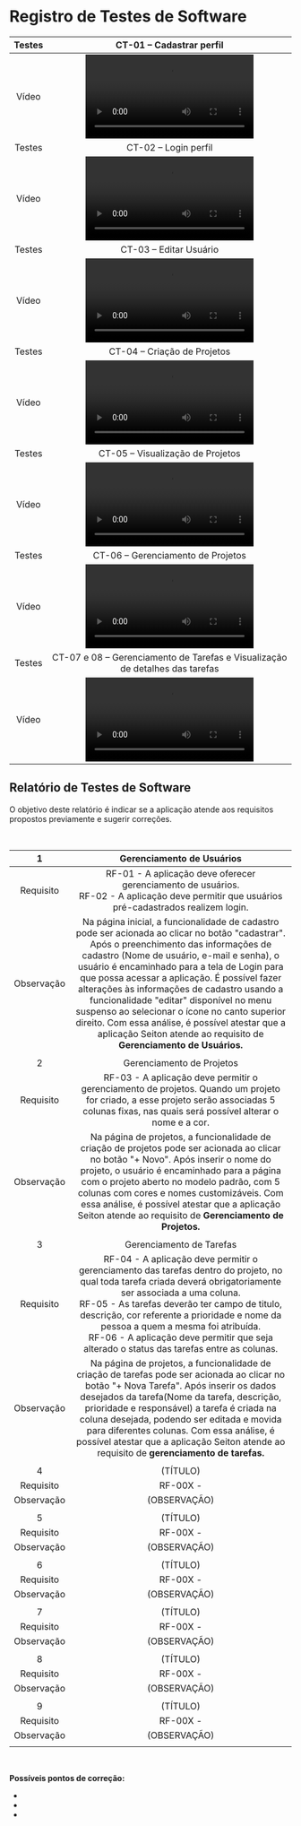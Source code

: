 # Registro de Testes de Software


| Testes 	| CT-01 – Cadastrar perfil	|
|:---:	|:---:	|
|	Vídeo 	|  <video src="https://github.com/ICEI-PUC-Minas-PMV-ADS/pmv-ads-2023-2-e2-proj-int-t5-seiton/assets/131215140/e6e4b00d-f88d-40c4-af1e-e2e0d98057f4">|
| Testes 	| CT-02 – Login perfil	|
|	Vídeo 	|  <video src="https://github.com/ICEI-PUC-Minas-PMV-ADS/pmv-ads-2023-2-e2-proj-int-t5-seiton/assets/131215140/e2debab0-a547-4e53-a0b8-2734b5c10da3">|
| Testes 	| CT-03 – Editar Usuário	|
|	Vídeo 	|  <video src="https://github.com/ICEI-PUC-Minas-PMV-ADS/pmv-ads-2023-2-e2-proj-int-t5-seiton/assets/131215140/b6e1b905-8e7a-48e5-ab69-942659180ad3">|
| Testes 	| CT-04 – Criação de Projetos	|
|	Vídeo 	|  <video src="https://github.com/ICEI-PUC-Minas-PMV-ADS/pmv-ads-2023-2-e2-proj-int-t5-seiton/assets/131215140/7dc1859d-28b6-4866-8a94-b1e8fb49a815">|
| Testes 	| CT-05 – Visualização de Projetos	|
|	Vídeo 	|  <video src="https://github.com/ICEI-PUC-Minas-PMV-ADS/pmv-ads-2023-2-e2-proj-int-t5-seiton/assets/131215140/efa3ee3f-4061-40e8-999b-98d9e50e914f">|
| Testes 	| CT-06 – Gerenciamento de Projetos	|
|	Vídeo 	|  <video src="https://github.com/ICEI-PUC-Minas-PMV-ADS/pmv-ads-2023-2-e2-proj-int-t5-seiton/assets/131215140/c5b02587-ca2c-42ed-a563-1f2d1783d2bb">|
| Testes 	| CT-07 e 08 – Gerenciamento de Tarefas e Visualização de detalhes das tarefas	|
|	Vídeo 	|  <video src="https://github.com/ICEI-PUC-Minas-PMV-ADS/pmv-ads-2023-2-e2-proj-int-t5-seiton/assets/131215140/34bd43c0-fb96-486d-a324-20b8ebc258be">|



<h2>Relatório de Testes de Software</h2>
  
O objetivo deste relatório é indicar se a aplicação atende aos requisitos propostos previamente e sugerir correções.

<br> 
  
| 1 | Gerenciamento de Usuários |
|:---:	|:---:	|
|	Requisito	| RF-01 - A aplicação deve oferecer gerenciamento de usuários. 	<br> RF-02 - A aplicação deve permitir que usuários pré-cadastrados realizem login. |
| Observação | Na página inicial, a funcionalidade de cadastro pode ser acionada ao clicar no botão "cadastrar". Após o preenchimento das informações de cadastro (Nome de usuário, e-mail e senha), o usuário é encaminhado para a tela de Login para que possa acessar a aplicação. É possível fazer alterações às informações de cadastro usando a funcionalidade "editar" disponível no menu suspenso ao selecionar o ícone no canto superior direito. Com essa análise, é possível atestar que a aplicação Seiton atende ao requisito de <b> Gerenciamento de Usuários. |
|  	|  	|
| 2 | Gerenciamento de Projetos |
|	Requisito	| RF-03 - A aplicação deve permitir o gerenciamento de projetos. Quando um projeto for criado, a esse projeto serão associadas 5 colunas fixas, nas quais será possível alterar o nome e a cor. |
| Observação | Na página de projetos, a funcionalidade de criação de projetos pode ser acionada ao clicar no botão "+ Novo". Após inserir o nome do projeto, o usuário é encaminhado para a página com o projeto aberto no modelo padrão, com 5 colunas com cores e nomes customizáveis. Com essa análise, é possível atestar que a aplicação Seiton atende ao requisito de <b> Gerenciamento de Projetos. |
|  	|  	|
| 3 | Gerenciamento de Tarefas |
|	Requisito	| RF-04 - A aplicação deve permitir o gerenciamento das tarefas dentro do projeto, no qual toda tarefa criada deverá obrigatoriamente ser associada a uma coluna. 	<br> RF-05 - As tarefas deverão ter campo de titulo, descrição, cor referente a prioridade e nome da pessoa a quem a mesma foi atribuída. 	<br> RF-06 - A aplicação deve permitir que seja alterado o status das tarefas entre as colunas. |
| Observação | Na página de projetos, a funcionalidade de criação de tarefas pode ser acionada ao clicar no botão "+ Nova Tarefa". Após inserir os dados desejados da tarefa(Nome da tarefa, descrição, prioridade e responsável) a tarefa é criada na coluna desejada, podendo ser editada e movida para diferentes colunas. Com essa análise, é possível atestar que a aplicação Seiton atende ao requisito de <b> gerenciamento de tarefas. |
|  	|  	|
| 4 | (TÍTULO) |
|	Requisito	| RF-00X -  |
| Observação | (OBSERVAÇÃO) |
|  	|  	|
| 5 | (TÍTULO) |
|	Requisito	| RF-00X -  |
| Observação | (OBSERVAÇÃO) |
|  	|  	|
| 6 | (TÍTULO) |
|	Requisito	| RF-00X -  |
| Observação | (OBSERVAÇÃO) |
|  	|  	|
| 7 | (TÍTULO) |
|	Requisito	| RF-00X -  |
| Observação | (OBSERVAÇÃO) |
|  	|  	|
| 8 | (TÍTULO) |
|	Requisito	| RF-00X -  |
| Observação | (OBSERVAÇÃO) |
|  	|  	|
| 9 | (TÍTULO) |
|	Requisito	| RF-00X -  |
| Observação | (OBSERVAÇÃO) |
|  	|  	|

<br>

**Possíveis pontos de correção:**
  
-
-
-
